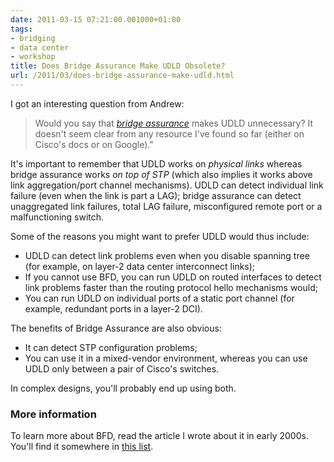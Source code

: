 ```yaml
---
date: 2011-03-15 07:21:00.001000+01:00
tags:
- bridging
- data center
- workshop
title: Does Bridge Assurance Make UDLD Obsolete?
url: /2011/03/does-bridge-assurance-make-udld.html
---
```

I got an interesting question from Andrew:

> Would you say that [*bridge assurance*](http://www.cisco.com/en/US/docs/switches/lan/catalyst6500/ios/12.2SX/configuration/guide/stp_enha.html#Understanding_Bridge_Assurance) makes UDLD unnecessary? It doesn\'t seem clear from any resource I\'ve found so far (either on Cisco\'s docs or on Google)."

It's important to remember that UDLD works on *physical links* whereas bridge assurance works *on top of STP* (which also implies it works above link aggregation/port channel mechanisms). UDLD can detect individual link failure (even when the link is part a LAG); bridge assurance can detect unaggregated link failures, total LAG failure, misconfigured remote port or a malfunctioning switch.
<!--more-->
Some of the reasons you might want to prefer UDLD would thus include:

-   UDLD can detect link problems even when you disable spanning tree (for example, on layer-2 data center interconnect links);
-   If you cannot use BFD, you can run UDLD on routed interfaces to detect link problems faster than the routing protocol hello mechanisms would;
-   You can run UDLD on individual ports of a static port channel (for example, redundant ports in a layer-2 DCI).

The benefits of Bridge Assurance are also obvious:

-   It can detect STP configuration problems;
-   You can use it in a mixed-vendor environment, whereas you can use UDLD only between a pair of Cisco's switches.

In complex designs, you'll probably end up using both.

### More information

To learn more about BFD, read the article I wrote about it in early 2000s. You'll find it somewhere in [this list](https://www.ipspace.net/kb/Internet/).
